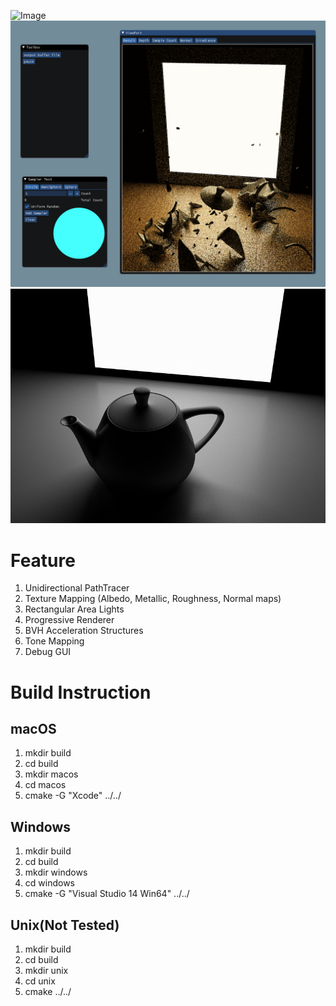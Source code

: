 ![Image](https://github.com/WeakKnight/PathTracer/blob/master/imgs/readme/bullet.gif?raw=true)
![Image](https://github.com/WeakKnight/PathTracer/blob/master/imgs/readme/editor.gif?raw=true)
![Image](https://github.com/WeakKnight/PathTracer/blob/master/imgs/readme/whiteblack.png?raw=true)

# Feature
1. Unidirectional PathTracer
2. Texture Mapping (Albedo, Metallic, Roughness, Normal maps)
3. Rectangular Area Lights
4. Progressive Renderer
5. BVH Acceleration Structures
6. Tone Mapping
7. Debug GUI

# Build Instruction
## macOS
1. mkdir build
2. cd build
3. mkdir macos
4. cd macos
5. cmake -G  "Xcode" ../../

## Windows
1. mkdir build
2. cd build
3. mkdir windows
4. cd windows
5. cmake -G "Visual Studio 14 Win64" ../../

## Unix(Not Tested)
1. mkdir build
2. cd build
3. mkdir unix
4. cd unix
5. cmake ../../




